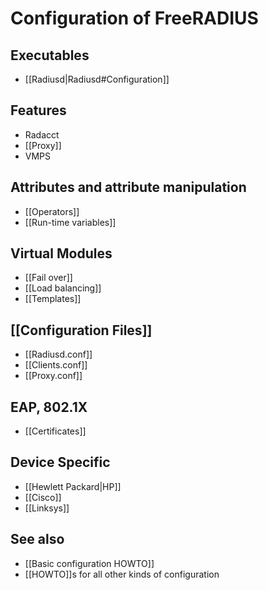 # Configuration of FreeRADIUS

## Executables

* [[Radiusd|Radiusd#Configuration]]

## Features

* Radacct
* [[Proxy]]
* VMPS

## Attributes and attribute manipulation

* [[Operators]]
* [[Run-time variables]]

## Virtual Modules

* [[Fail over]]
* [[Load balancing]]
* [[Templates]]

## [[Configuration Files]]

* [[Radiusd.conf]]
* [[Clients.conf]]
* [[Proxy.conf]]

## EAP, 802.1X

* [[Certificates]]

## Device Specific

* [[Hewlett Packard|HP]]
* [[Cisco]]
* [[Linksys]]

## See also

* [[Basic configuration HOWTO]]
* [[HOWTO]]s for all other kinds of configuration
